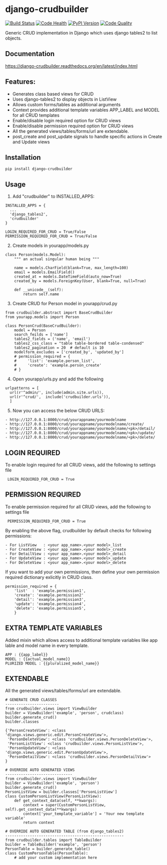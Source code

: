 # django-crudbuilder

[![Build Status](https://scrutinizer-ci.com/g/asifpy/django-crudbuilder/badges/build.png?b=master)](https://scrutinizer-ci.com/g/asifpy/django-crudbuilder/build-status/master) [![Code Health](https://landscape.io/github/asifpy/django-crudbuilder/master/landscape.svg?style=flat)](https://landscape.io/github/asifpy/django-crudbuilder/master) [![PyPI Version](https://img.shields.io/pypi/v/django-crudbuilder.svg)](https://pypi.python.org/pypi/django-crudbuilder) [![Code Quality](https://scrutinizer-ci.com/g/asifpy/django-crudbuilder/badges/quality-score.png?b=master)](https://scrutinizer-ci.com/g/asifpy/django-crudbuilder/?branch=master)


Generic CRUD implementation in Django which uses django tables2 to list objects.

Documentation
-------------

https://django-crudbuilder.readthedocs.org/en/latest/index.html

Features:
---------
- Generates class based views for CRUD
- Uses django-tables2 to display objects in ListView
- Allows custom forms/tables as additional arguments
- Context provides additional template variables APP_LABEL and MODEL for all CRUD templates
- Enable/disable login required option for CRUD views
- Enable/disable permission required option for CRUD views
- All the generated views/tables/forms/url are extendable.
- post_create and post_update signals to handle specific actions in Create and Update views

Installation
------------

`pip install django-crudbuilder`

Usage
-----

1. Add "crudbuilder" to INSTALLED_APPS:
  ``` 
  INSTALLED_APPS = {
    ...
    'django_tables2',
    'crudbuilder'
  }
  
  LOGIN_REQUIRED_FOR_CRUD = True/False
  PERMISSION_REQUIRED_FOR_CRUD = True/False
  ```

2. Create models in yourapp/models.py
  ``` 
  class Person(models.Model):
      """ an actual singular human being """
      
      name = models.CharField(blank=True, max_length=100)
      email = models.EmailField()
      created_at = models.DateTimeField(auto_now=True)
      created_by = models.ForeignKey(User, blank=True, null=True)
      
      def __unicode__(self):
          return self.name
  ``` 

3. Create CRUD for Person model in yourapp/crud.py
  ```
  from crudbuilder.abstract import BaseCrudBuilder
  from yourapp.models import Person

  class PersonCrud(BaseCrudBuilder):
      model = Person
      search_feilds = ['name']
      tables2_fields = ('name', 'email')
      tables2_css_class = "table table-bordered table-condensed"
      tables2_pagination = 20  # default is 10
      modelform_excludes = ['created_by', 'updated_by']
      # permission_required = {
      #     'list': 'example.person_list',
      #     'create': 'example.person_create'
      # }
  ```

4. Open yourapp/urls.py and add the following
  ```
  urlpatterns = [
    url(r'^admin/', include(admin.site.urls)),
    url(r'^crud/',  include('crudbuilder.urls')),
    ]
  ``` 

5. Now you can access the below CRUD URLS:
  ``` 
  - http://127.0.0.1:8000/crud/yourappname/yourmodelname
  - http://127.0.0.1:8000/crud/yourappname/yourmodelname/create/
  - http://127.0.0.1:8000/crud/yourappname/yourmodelname/<pk>/detail/
  - http://127.0.0.1:8000/crud/yourappname/yourmodelname/<pk>/update/
  - http://127.0.0.1:8000/crud/yourappname/yourmodelname/<pk>/delete/
  ```

LOGIN REQUIRED
--------------
To enable login required for all CRUD views, add the following to settings file

``` LOGIN_REQUIRED_FOR_CRUD = True```


PERMISSION REQUIRED
-------------------
To enable permission required for all CRUD views, add the following to settings file

``` PERMISSION_REQUIRED_FOR_CRUD = True```

By enabling the above flag, crudbuilder by default checks for following permissions:

``` 
- For ListView   : <your app_name>.<your model>_list
- For CreateView : <your app_name>.<your model>_create
- For DetailView : <your app_name>.<your model>_detail
- For UpdateView : <your app_name>.<your model>_update
- For DeleteView : <your app_name>.<your model>_delete
``` 

If you want to add your own permissions, then define your own permission required dictionary exlicitly in CRUD class.
``` 
permission_required = {
    'list'  : 'example.permission1',
    'create': 'example.permission2'
    'detail': 'example.permission3',
    'update': 'example.permission4',
    'delete': 'example.permission5',
    }
``` 

EXTRA TEMPLATE VARIABLES
------------------------
Added mixin which allows access to additional template variables like app lable and model name in every template.

```
APP : {{app_label}}
MODEL : {{actual_model_name}}
PLURIZED MODEL : {{pluralized_model_name}}
```

EXTENDABLE
----------
All the generated views/tables/forms/url are extendable.

```
# GENERATE CRUD CLASSES
------------------------
from crudbuilder.views import ViewBuilder
builder = ViewBuilder('example', 'person', crudclass)
builder.generate_crud()
builder.classes

{'PersonCreateView': <class 'django.views.generic.edit.PersonCreateView'>,
 'PersonDeleteView': <class 'crudbuilder.views.PersonDeleteView'>,
 'PersonListView': <class 'crudbuilder.views.PersonListView'>, 
 'PersonUpdateView': <class 'django.views.generic.edit.PersonUpdateView'>,
 'PersonDetailView': <class 'crudbuilder.views.PersonDetailView'>
}

# OVERRIDE AUTO GENERATED VIEWS
------------------------------
from crudbuilder.views import ViewBuilder
builder = ViewBuilder('example', 'person')
builder.generate_crud()
PersonListView = builder.classes['PersonListView']
class CustomPersonListView(PersonListView):
    def get_context_data(self, **kwargs):
        context = super(CustomPersonListView, self).get_context_data(**kwargs)
        context['your_template_variable'] = 'Your new template variable'
        return context

# OVERRIDE AUTO GENERATED TABLE (from django_tables2)
-----------------------------------------------------
from crudbuilder.tables import TableBuilder
builder = TableBuilder('example', 'person')
PersonTable = builder.generate_table()
class CustomPersonTable(PersonTable):
    # add your custom implementation here
```

